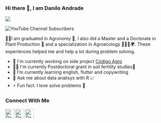 ### Hi there 👋, I am Danilo Andrade

[<img src="https://img.shields.io/badge/linkedin-%230077B5.svg?&style=for-the-badge&logo=linkedin&logoColor=white" />](https://www.linkedin.com/in/daniloandradesantos/)

![YouTube Channel Subscribers](https://img.shields.io/youtube/channel/subscribers/UCY-3XHPJ3T9i21Vb76_DG3A?logo=Danilo%20Andrade)

👨‍🎓I am graduated in Agronomy 🌾, I also did a Master and a Doctorate in Plant Production 🌱 and a specialization in Agroecology 🌳🥕🌲🌍. These experiences helped me and help a lot during problem solving.

- 🔭 I'm currently working on side project [Código Agro](http://codigoagro.com/)
- 👨‍🎓 I'm currently Postdoctoral grant in soil fertility studies🌱
- 🌱 I’m currently learning english, flutter and copywriting
- 💬 Ask me about data analisys with R 📈
- ⚡ Fun fact: I love solve problems 🧩

### Connect With Me

[<img align="left" alt="Danilo Andrade | Website" width="28px" src="https://github.com/daniloaspk/daniloaspk/blob/main/images/website.png?alt=media"/>][website]

[<img align="left" alt="Danilo Andrade | Website" width="28px" src="https://github.com/daniloaspk/daniloaspk/blob/main/images/linkedin.png?alt=media"/>][linkedin]

[<img align="left" alt="Danilo Andrade | Website" width="28px" src="https://github.com/daniloaspk/daniloaspk/blob/main/images/instagram.png?alt=media"/>][instagram]


<!--
**daniloaspk/daniloaspk** is a ✨ _special_ ✨ repository because its `README.md` (this file) appears on your GitHub profile.

Here are some ideas to get you started:

- 🔭 I’m currently working on [Código Agro](http://codigoagro.com/)
- 🌱 I’m currently learning ...
- 👯 I’m looking to collaborate on ...
- 🤔 I’m looking for help with ...
- 💬 Ask me about ...
- 📫 How to reach me: ...
- 😄 Pronouns: ...
- ⚡ Fun fact: ...
-->



[website]: https://daniloas.com
[linkedin]: https://www.linkedin.com/in/daniloandradesantos/
[instagram]: https://www.instagram.com/danilo.freelancer/